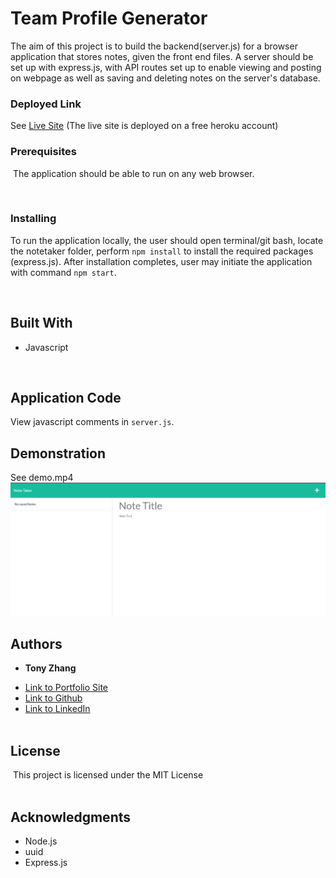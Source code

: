 # Team Profile Generator
The aim of this project is to build the backend(server.js) for a browser application that stores notes, given the front end files. A server should be set up with express.js, with API routes set up to enable viewing and posting on webpage as well as saving and deleting notes on the server's database.
​
<br/>

### Deployed Link
See [Live Site](https://whispering-ocean-56714.herokuapp.com/) (The live site is deployed on a free heroku account)

### Prerequisites
​
The application should be able to run on any web browser.

<br/>

### Installing

To run the application locally, the user should open terminal/git bash, locate the notetaker folder, perform ```npm install``` to install the required packages (express.js). After installation completes, user may initiate the application with command ```npm start```.

<br/>

## Built With

* Javascript

​<br/>

## Application Code

View javascript comments in ```server.js```.

## Demonstration

See demo.mp4
[![Demo.mp4](public\assets\images\thumbnail.png)](https://youtu.be/xcIKzsCAJ9g)


## Authors

* **Tony Zhang** 
- [Link to Portfolio Site](https://tonyzyt9947.github.io/PersonalPortfolio/)
- [Link to Github](https://github.com/Tonyzyt9947)
- [Link to LinkedIn](https://www.linkedin.com/in/tony-zhang-61670421b/)
​
<br/><br/>

## License
​
This project is licensed under the MIT License 
​
<br/><br/>
## Acknowledgments
* Node.js
* uuid
* Express.js 
